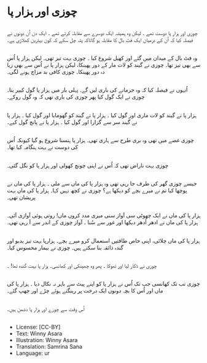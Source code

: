 # چوزی اور ہزار پا

##
چوزی اور ہزار پا دوست تھے ۔ لیکن وہ ہمیشہ ایک دوسرے سے مقابلہ کرتے تھے ۔ ایک دن اُن دونوں نے فیصلہ کیا کہ اُن کے درمیان ایک فٹ بال کا مقابلہ ہو گاتاکہ پتہ چل سکے کہ کون بہترین کھلاڑی ہے۔

##
وہ فٹ بال کے میدان میں گئے اور کھیل شروع کیا ۔ چوزی بہت تیز تھی۔  لیکن ہزار پا اُس سے بھی تیز تھا۔ چوزی نے گیند کو لات مار کے دور پھینکا، لیکن ہزار پا نے اُس سے بھی زیا دہ دور پھینکا۔ چوزی کافی بد مزاج ہونے لگی۔

##
اُنہوں نے فیصلہ کیا کہ وہ جرمانے کی باری لیں گے۔ پہلی بار میں ہزار پا گول کیپر بنا۔ چوزی نے ایک گول کیا پھر چوزی کی باری تھی کہ وہ گول روکے۔

##
ہزار پا نے گیند کو لات ماری اور گول کیا ۔ ہزار پا نے گیند کو گھومایا اور گول کیا ۔ ہزار پا نے گیند سر سے گزارا اور گول کیا ۔ ہزار پا نے پانچ گول کیے۔

##
چوزی غصے میں تھی وہ بری طرح سے ہاری تھی۔ ہزار پا ہنسنا شروع ہو گیا کیونکہ اُس کی دوست نے بہت ہنگامہ کیا تھا۔

##
چوزی بہت ناراض تھی کہ اُس نے اپنی چونچ کھولی اور ہزار پا کو نگل گئی۔

##
جیسے چوزی گھر کی طرف جا رہی تھی وہ ہزار پا کی ماں سے ملی ۔ ہزار پا کی ماں نے پوچھا کیا تم نے میرے بچے کو دیکھا ہے؟ چوزی نے کچھ نہیں کہا۔ ہزار پا کی ماں بہت پریشان تھی۔

##
ہزار پا کی ماں نے ایک چھوٹی سی آواز سنی میری مدد کروں ماں! روتی ہوئی آوازی آئی۔ ہزار پا کی ماں نے ادھر اُدھر دیکھا اور غور سے سُنا ۔ آواز چوزی کے اندر سے آ رہی تھی۔

##
ہزار پا کی ماں چلائی، اپنی خاص طاقتیں استعمال کرو میرے بچے۔ ہزارپا بہت تیز بدبو اور گندہ ذائقہ بنا سکتے ہیں۔ چوزی نے بیمار محسوس کیا۔

##
چوزی نے ڈکار لیا اور تھوکا ۔ پھر وہ چھینکی اور کھانسی۔ ہزار پا بہت گندہ تھا! ۔

##
چوزی تب تک کھانسی جب تک اُس نے ہزار پا کو اپنے پیٹ سے باہر نہ نکال دیا ۔ ہزار پا کی ماں اور اُس کا بچہ دونوں ایک درخت پر رینگتے ہوئے چڑے اور چھپ گئے۔

##
اُس وقت سے چوزے اور ہزار پا دشمن ہیں۔

##
* License: [CC-BY]
* Text: Winny Asara
* Illustration: Winny Asara
* Translation: Samrina Sana
* Language: ur
